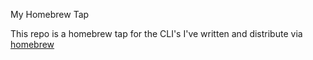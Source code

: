My Homebrew Tap

This repo is a homebrew tap for the CLI's I've written and distribute via [homebrew](https://brew.sh/)